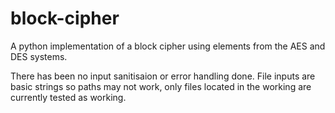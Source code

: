 # block-cipher

A python implementation of a block cipher using elements from the AES and DES systems.

There has been no input sanitisaion or error handling done. File inputs are basic strings so paths may not work, only files located in the working
are currently tested as working.
